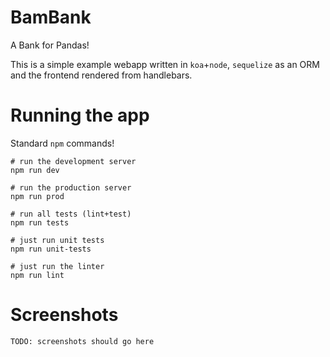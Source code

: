 # BamBank

A Bank for Pandas!

This is a simple example webapp written in `koa`+`node`, `sequelize` as an ORM and the frontend rendered from handlebars.

# Running the app

Standard `npm` commands!

```
# run the development server
npm run dev

# run the production server
npm run prod

# run all tests (lint+test)
npm run tests

# just run unit tests
npm run unit-tests

# just run the linter
npm run lint
```

# Screenshots

`TODO: screenshots should go here`


